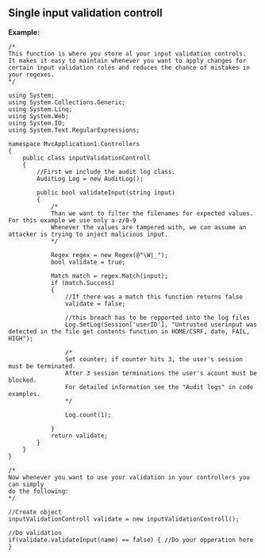
Single input validation controll
-------

**Example:**
	
	/*
	This function is where you store al your input validation controls. 
	It makes it easy to maintain whenever you want to apply changes for 
	certain input validation roles and reduces the chance of mistakes in your regexes.
	*/
	
	using System;
	using System.Collections.Generic;
	using System.Linq;
	using System.Web;
	using System.IO;
	using System.Text.RegularExpressions;

	namespace MvcApplication1.Controllers
	{
		public class inputValidationControll
		{	
			//First we include the audit log class.
			AuditLog Log = new AuditLog();
			
			public bool validateInput(string input)
			{
				/*
				Than we want to filter the filenames for expected values. For this example we use only a-z/0-9
				Whenever the values are tampered with, we can assume an attacker is trying to inject malicious input.           
				*/

				Regex regex = new Regex(@"\W|_");
				bool validate = true;

				Match match = regex.Match(input);
				if (match.Success)
				{
					//If there was a match this function returns false
					validate = false;  
				
					//this breach has to be repported into the log files
					Log.SetLog(Session['userID'], "Untrusted userinput was detected in the file get contents function in HOME/CSRF, date, FAIL, HIGH");

					/*
					Set counter; if counter hits 3, the user's session must be terminated.
					After 3 session terminations the user's acount must be blocked.
					For detailed information see the "Audit logs" in code examples.
					*/
				
					Log.count(1);
				
				}
				return validate;
			}
		}
	}
	
	/*
	Now whenever you want to use your validation in your controllers you can simply
	do the following:
	*/
	
	//Create object
	inputValidationControll validate = new inputValidationControll();
	
	//Do validation
	if(validate.validateInput(name) == false) { //Do your opperation here }
	
	